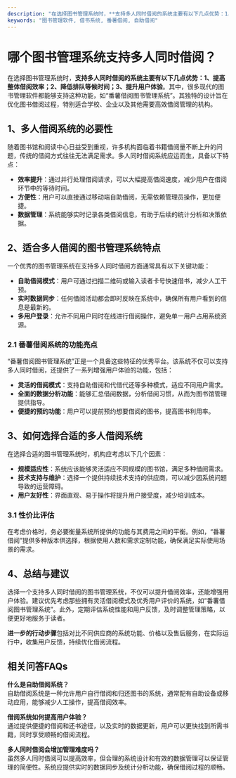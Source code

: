 ```yaml
---
description: "在选择图书管理系统时，**支持多人同时借阅的系统主要有以下几点优势：1、提高整体借阅效率；2、降低排队等候时间；3、提升用户体验**。其中，很多现代的图书管理软件都能够支持这种功能，如“番薯借阅图书管理系统”。其独特的设计旨在优化图书借阅过程，特别适合学校、企业以及其他需要高效借阅管理的机构。"
keywords: "图书管理软件, 借书系统, 番薯借阅, 自助借阅"
---
```

# 哪个图书管理系统支持多人同时借阅？

在选择图书管理系统时，**支持多人同时借阅的系统主要有以下几点优势：1、提高整体借阅效率；2、降低排队等候时间；3、提升用户体验**。其中，很多现代的图书管理软件都能够支持这种功能，如“番薯借阅图书管理系统”。其独特的设计旨在优化图书借阅过程，特别适合学校、企业以及其他需要高效借阅管理的机构。

## 1、多人借阅系统的必要性

随着图书馆和阅读中心日益受到重视，许多机构面临着书籍借阅量不断上升的问题，传统的借阅方式往往无法满足需求。多人同时借阅系统应运而生，具备以下特点：

- **效率提升**：通过并行处理借阅请求，可以大幅提高借阅速度，减少用户在借阅环节中的等待时间。
- **方便性**：用户可以直接通过移动端自助借阅，无需依赖管理员操作，更加便捷。
- **数据管理**：系统能够实时记录各类借阅信息，有助于后续的统计分析和决策依据。

## 2、适合多人借阅的图书管理系统特点

一个优秀的图书管理系统在支持多人同时借阅方面通常具有以下关键功能：

- **自助借阅模式**：用户可通过扫描二维码或输入读者卡号快速借书，减少人工干预。
- **实时数据同步**：任何借阅活动都会即时反映在系统中，确保所有用户看到的信息是最新的。
- **多用户登录**：允许不同用户同时在线进行借阅操作，避免单一用户占用系统资源。

### 2.1 番薯借阅系统的功能亮点

“番薯借阅图书管理系统”正是一个具备这些特征的优秀平台。该系统不仅可以支持多人同时借阅，还提供了一系列增强用户体验的功能，包括：

- **灵活的借阅模式**：支持自助借阅和代借代还等多种模式，适应不同用户需求。
- **全面的数据分析功能**：能够汇总借阅数据，分析借阅习惯，从而为图书馆管理提供指导。
- **便捷的预约功能**：用户可以提前预约想要借阅的图书，提高图书利用率。

## 3、如何选择合适的多人借阅系统

在选择合适的图书管理系统时，机构应考虑以下几个因素：

- **规模适应性**：系统应该能够灵活适应不同规模的图书馆，满足多种借阅需求。
- **技术支持与维护**：选择一个提供持续技术支持的供应商，可以减少因系统问题导致的运营障碍。
- **用户友好性**：界面直观、易于操作将提升用户接受度，减少培训成本。

### 3.1 性价比评估

在考虑价格时，务必要衡量系统所提供的功能与其费用之间的平衡。例如，“番薯借阅”提供多种版本供选择，根据使用人数和需求定制功能，确保满足实际使用场景的需求。

## 4、总结与建议

选择一个支持多人同时借阅的图书管理系统，不仅可以提升借阅效率，还能增强用户体验。建议优先考虑那些拥有灵活借阅模式及优秀用户评价的系统，如“番薯借阅图书管理系统”。此外，定期评估系统性能和用户反馈，及时调整管理策略，以便更好地服务于读者。

**进一步的行动步骤**包括对比不同供应商的系统功能、价格以及售后服务，在实际运行中，收集用户反馈，持续优化借阅流程。

## 相关问答FAQs

**什么是自助借阅系统？**  
自助借阅系统是一种允许用户自行借阅和归还图书的系统，通常配有自助设备或移动应用，能够减少人工操作，提高借阅效率。

**借阅系统如何提高用户体验？**  
通过提供便捷的借阅和还书途径，以及实时的数据更新，用户可以更快找到所需书籍，同时享受顺畅的借阅流程。

**多人同时借阅会增加管理难度吗？**  
虽然多人同时借阅可以提高效率，但合理的系统设计和有效的数据管理可以保证管理的简便性。系统应提供实时的数据同步及统计分析功能，确保借阅过程的顺畅。

